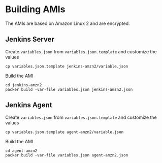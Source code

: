 # Building AMIs
The AMIs are based on Amazon Linux 2 and are encrypted.

## Jenkins Server
Create `variables.json` from `variables.json.template` and customize the values

```
cp variables.json.template jenkins-amzn2/variable.json
```

Build the AMI

```
cd jenkins-amzn2
packer build -var-file variables.json jenkins-amzn2.json
```

## Jenkins Agent
Create `variables.json` from `variables.json.template` and customize the values

```
cp variables.json.template agent-amzn2/variable.json
```

Build the AMI

```
cd agent-amzn2
packer build -var-file variables.json agent-amzn2.json
```